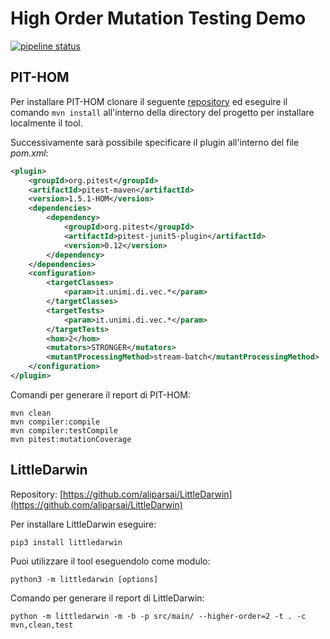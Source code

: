 # High Order Mutation Testing Demo

[![pipeline status](https://gitlab.com/mattiamarchionna/highordermutationtestingdemo/badges/master/pipeline.svg)](https://gitlab.com/mattiamarchionna/highordermutationtestingdemo/-/commits/master)

## PIT-HOM
Per installare PIT-HOM clonare il seguente [repository](https://github.com/ucd-csl/pitest) ed eseguire il comando ``` mvn install ``` all'interno della directory del progetto per installare localmente il tool. 

Successivamente sarà possibile specificare il plugin all'interno del file _pom.xml_:

```xml
<plugin>
    <groupId>org.pitest</groupId>
    <artifactId>pitest-maven</artifactId>
    <version>1.5.1-HOM</version>
    <dependencies>
        <dependency>
            <groupId>org.pitest</groupId>
            <artifactId>pitest-junit5-plugin</artifactId>
            <version>0.12</version>
        </dependency>
    </dependencies>
    <configuration>
        <targetClasses>
            <param>it.unimi.di.vec.*</param>
        </targetClasses>
        <targetTests>
            <param>it.unimi.di.vec.*</param>
        </targetTests>
        <hom>2</hom>
        <mutators>STRONGER</mutators>
        <mutantProcessingMethod>stream-batch</mutantProcessingMethod>
    </configuration>
</plugin>
```



Comandi per generare il report di PIT-HOM:

```console
mvn clean
mvn compiler:compile
mvn compiler:testCompile
mvn pitest:mutationCoverage
```

## LittleDarwin

Repository: [https://github.com/aliparsai/LittleDarwin](https://github.com/aliparsai/LittleDarwin)

Per installare LittleDarwin eseguire:


```console
pip3 install littledarwin 
 ```

Puoi utilizzare il tool eseguendolo come modulo:


```console
python3 -m littledarwin [options]
 ```


Comando per generare il report di LittleDarwin:


```console
python -m littledarwin -m -b -p src/main/ --higher-order=2 -t . -c mvn,clean,test
```
